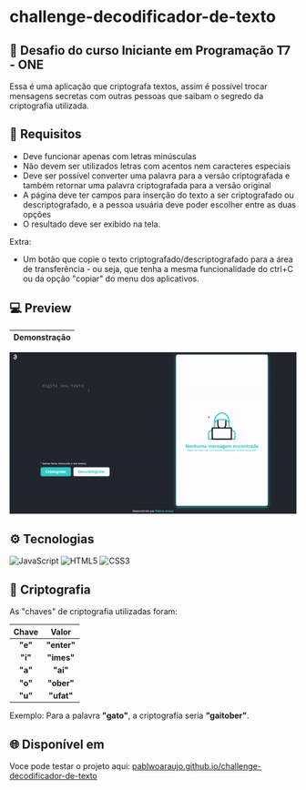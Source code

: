 # challenge-decodificador-de-texto
## 🎌 Desafio do curso Iniciante em Programação T7 - ONE
Essa é uma aplicação que criptografa textos, assim é possível trocar mensagens secretas com outras pessoas que saibam o segredo da criptografia utilizada.

## 📌 Requisitos

- Deve funcionar apenas com letras minúsculas
- Não devem ser utilizados letras com acentos nem caracteres especiais
- Deve ser possível converter uma palavra para a versão criptografada e também retornar uma palavra criptografada para a versão original
- A página deve ter campos para inserção do texto a ser criptografado ou descriptografado, e a pessoa usuária deve poder escolher entre as duas opções
- O resultado deve ser exibido na tela.

Extra:
- Um botão que copie o texto criptografado/descriptografado para a área de transferência - ou seja, que tenha a mesma funcionalidade do ctrl+C ou da opção "copiar" do menu dos aplicativos.

## 💻 Preview
Demonstração | 
:-------------------------:|
![demonstração](./assets/demo.gif) 

## ⚙️ Tecnologias

![JavaScript](https://img.shields.io/badge/javascript-%23323330.svg?style=for-the-badge&logo=javascript&logoColor=%23F7DF1E)
![HTML5](https://img.shields.io/badge/html5-%23E34F26.svg?style=for-the-badge&logo=html5&logoColor=white) 
![CSS3](https://img.shields.io/badge/css3-%231572B6.svg?style=for-the-badge&logo=css3&logoColor=white)

## 🔑 Criptografia
As "chaves" de criptografia utilizadas foram:

Chave | Valor|
:-------------------------:|:-------------------------:|
**"e"**| **"enter"**|
**"i"**| **"imes"**|
**"a"**| **"ai"**|
**"o"**| **"ober"**|
**"u"**| **"ufat"**|

Exemplo: Para a palavra **"gato"**, a criptografia seria **"gaitober"**.

## 🌐 Disponível em
Voce pode testar o projeto aqui: [pablwoaraujo.github.io/challenge-decodificador-de-texto](https://pablwoaraujo.github.io/challenge-decodificador-de-texto/) 
